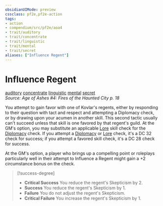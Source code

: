 ```yaml
---
obsidianUIMode: preview
cssclass: pf2e,pf2e-action
tags:
- action
- compendium/src/pf2e/aoa4
- trait/auditory
- trait/concentrate
- trait/linguistic
- trait/mental
- trait/secret
aliases: ["Influence Regent"]
---
```

# Influence Regent
[auditory](rules/traits/auditory.md "Auditory Effect Trait")  [concentrate](rules/traits/concentrate.md "Concentrate Action & Ability Trait")  [linguistic](rules/traits/linguistic.md "Linguistic Effect Trait")  [mental](rules/traits/mental.md "Mental Effect Trait")  [secret](rules/traits/secret.md "Secret General Trait")  
*Source: Age of Ashes #4: Fires of the Haunted City p. 18*  


You attempt to gain favor with one of Kovlar's regents, either by responding to their question with tact and respect and attempting a Diplomacy check, or by drawing upon your acumen in another skill. This second tactic usually can't succeed unless that skill is one favored by that regent's guild. At the GM's option, you may substitute an applicable [Lore](compendium/skills.md#Lore) skill check for the [Diplomacy](compendium/skills.md#Diplomacy) check. If you attempt a [Diplomacy](compendium/skills.md#Diplomacy) or [Lore](compendium/skills.md#Lore) check, it's a DC 32 check for success; if you attempt a favored skill check, it's a DC 28 check for success.

At the GM's option, a player who brings up a compelling point or roleplays particularly well in their attempt to Influence a Regent might gain a +2 circumstance bonus on the check.

> [!success-degree] 
> - **Critical Success** You reduce the regent's Skepticism by 2.
> - **Success** You reduce the regent's Skepticism by 1.
> - **Failure** You do not adjust the regent's Skepticism.
> - **Critical Failure** You increase the regent's Skepticism by 1.
